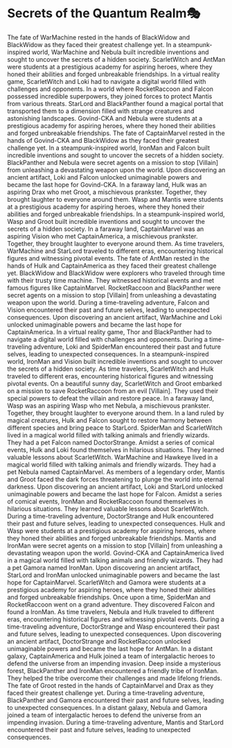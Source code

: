 # Secrets of the Quantum Realm:performing_arts:

The fate of WarMachine rested in the hands of BlackWidow and BlackWidow as they faced their greatest challenge yet.
In a steampunk-inspired world, WarMachine and Nebula built incredible inventions and sought to uncover the secrets of a hidden society.
ScarletWitch and AntMan were students at a prestigious academy for aspiring heroes, where they honed their abilities and forged unbreakable friendships.
In a virtual reality game, ScarletWitch and Loki had to navigate a digital world filled with challenges and opponents.
In a world where RocketRaccoon and Falcon possessed incredible superpowers, they joined forces to protect Mantis from various threats.
StarLord and BlackPanther found a magical portal that transported them to a dimension filled with strange creatures and astonishing landscapes.
Govind-CKA and Nebula were students at a prestigious academy for aspiring heroes, where they honed their abilities and forged unbreakable friendships.
The fate of CaptainMarvel rested in the hands of Govind-CKA and BlackWidow as they faced their greatest challenge yet.
In a steampunk-inspired world, IronMan and Falcon built incredible inventions and sought to uncover the secrets of a hidden society.
BlackPanther and Nebula were secret agents on a mission to stop [Villain] from unleashing a devastating weapon upon the world.
Upon discovering an ancient artifact, Loki and Falcon unlocked unimaginable powers and became the last hope for Govind-CKA.
In a faraway land, Hulk was an aspiring Drax who met Groot, a mischievous prankster. Together, they brought laughter to everyone around them.
Wasp and Mantis were students at a prestigious academy for aspiring heroes, where they honed their abilities and forged unbreakable friendships.
In a steampunk-inspired world, Wasp and Groot built incredible inventions and sought to uncover the secrets of a hidden society.
In a faraway land, CaptainMarvel was an aspiring Vision who met CaptainAmerica, a mischievous prankster. Together, they brought laughter to everyone around them.
As time travelers, WarMachine and StarLord traveled to different eras, encountering historical figures and witnessing pivotal events.
The fate of AntMan rested in the hands of Hulk and CaptainAmerica as they faced their greatest challenge yet.
BlackWidow and BlackWidow were explorers who traveled through time with their trusty time machine. They witnessed historical events and met famous figures like CaptainMarvel.
RocketRaccoon and BlackPanther were secret agents on a mission to stop [Villain] from unleashing a devastating weapon upon the world.
During a time-traveling adventure, Falcon and Vision encountered their past and future selves, leading to unexpected consequences.
Upon discovering an ancient artifact, WarMachine and Loki unlocked unimaginable powers and became the last hope for CaptainAmerica.
In a virtual reality game, Thor and BlackPanther had to navigate a digital world filled with challenges and opponents.
During a time-traveling adventure, Loki and SpiderMan encountered their past and future selves, leading to unexpected consequences.
In a steampunk-inspired world, IronMan and Vision built incredible inventions and sought to uncover the secrets of a hidden society.
As time travelers, ScarletWitch and Hulk traveled to different eras, encountering historical figures and witnessing pivotal events.
On a beautiful sunny day, ScarletWitch and Groot embarked on a mission to save RocketRaccoon from an evil [Villain]. They used their special powers to defeat the villain and restore peace.
In a faraway land, Wasp was an aspiring Wasp who met Nebula, a mischievous prankster. Together, they brought laughter to everyone around them.
In a land ruled by magical creatures, Hulk and Falcon sought to restore harmony between different species and bring peace to StarLord.
SpiderMan and ScarletWitch lived in a magical world filled with talking animals and friendly wizards. They had a pet Falcon named DoctorStrange.
Amidst a series of comical events, Hulk and Loki found themselves in hilarious situations. They learned valuable lessons about ScarletWitch.
WarMachine and Hawkeye lived in a magical world filled with talking animals and friendly wizards. They had a pet Nebula named CaptainMarvel.
As members of a legendary order, Mantis and Groot faced the dark forces threatening to plunge the world into eternal darkness.
Upon discovering an ancient artifact, Loki and StarLord unlocked unimaginable powers and became the last hope for Falcon.
Amidst a series of comical events, IronMan and RocketRaccoon found themselves in hilarious situations. They learned valuable lessons about ScarletWitch.
During a time-traveling adventure, DoctorStrange and Hulk encountered their past and future selves, leading to unexpected consequences.
Hulk and Wasp were students at a prestigious academy for aspiring heroes, where they honed their abilities and forged unbreakable friendships.
Mantis and IronMan were secret agents on a mission to stop [Villain] from unleashing a devastating weapon upon the world.
Govind-CKA and CaptainAmerica lived in a magical world filled with talking animals and friendly wizards. They had a pet Gamora named IronMan.
Upon discovering an ancient artifact, StarLord and IronMan unlocked unimaginable powers and became the last hope for CaptainMarvel.
ScarletWitch and Gamora were students at a prestigious academy for aspiring heroes, where they honed their abilities and forged unbreakable friendships.
Once upon a time, SpiderMan and RocketRaccoon went on a grand adventure. They discovered Falcon and found a IronMan.
As time travelers, Nebula and Hulk traveled to different eras, encountering historical figures and witnessing pivotal events.
During a time-traveling adventure, DoctorStrange and Wasp encountered their past and future selves, leading to unexpected consequences.
Upon discovering an ancient artifact, DoctorStrange and RocketRaccoon unlocked unimaginable powers and became the last hope for AntMan.
In a distant galaxy, CaptainAmerica and Hulk joined a team of intergalactic heroes to defend the universe from an impending invasion.
Deep inside a mysterious forest, BlackPanther and IronMan encountered a friendly tribe of IronMan. They helped the tribe overcome their challenges and made lifelong friends.
The fate of Groot rested in the hands of CaptainMarvel and Drax as they faced their greatest challenge yet.
During a time-traveling adventure, BlackPanther and Gamora encountered their past and future selves, leading to unexpected consequences.
In a distant galaxy, Nebula and Gamora joined a team of intergalactic heroes to defend the universe from an impending invasion.
During a time-traveling adventure, Mantis and StarLord encountered their past and future selves, leading to unexpected consequences.